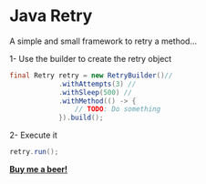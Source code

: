# Java Retry
A simple and small framework to retry a method...

1- Use the builder to create the retry object

```java
final Retry retry = new RetryBuilder()//
			.withAttempts(3) //
			.withSleep(500) //
			.withMethod(() -> {
				// TODO: Do something
			}).build();
```

2- Execute it

```java
retry.run();
```

<a href="https://www.paypal.com/donate/?cmd=_donations&business=CSQRVLE2D43NU&item_name=Buy+me+a+beer!&currency_code=USD">
  <strong>Buy me a beer!</strong>
</a>

